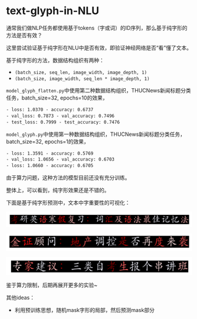 # text-glyph-in-NLU

通常我们做NLP任务都使用基于tokens（字或词）的ID序列，那么基于纯字形的方法是否有效？


这里尝试验证基于纯字形在NLU中是否有效，即验证神经网络是否“看”懂了文本。

基于纯字形的方法，数据结构组织有两种：

- `(batch_size, seq_len, image_width, image_depth, 1)`
- `(batch_size, image_width, seq_len * image_depth, 1)`

`model_glyph_flatten.py`中使用第二种数据结构组织，THUCNews新闻标题分类任务，batch_size=32, epochs=10的效果，

```txt
- loss: 1.0370 - accuracy: 0.6737 
- val_loss: 0.7873 - val_accuracy: 0.7496
- test_loss: 0.7999 - test_accuracy: 0.7476
```

`model_glyph.py`中使用第一种数据结构组织，THUCNews新闻标题分类任务，batch_size=32, epochs=1的效果，

```txt
- loss: 1.3591 - accuracy: 0.5769 
- val_loss: 1.0656 - val_accuracy: 0.6703
- loss: 1.0660 - accuracy: 0.6705
```

由于算力问题，这种方法的模型目前还没有充分训练。



整体上，可以看到，纯字形效果还是不错的。


下面是基于纯字形预测中，文本中字重要性的可视化：

![](./asset/glyph_view_1.png)


![](./asset/glyph_view_2.png)


![](./asset/glyph_view_3.png)



鉴于算力限制，后期再展开更多的实验~

其他ideas：

- 利用预训练思想，随机mask字形的局部，然后预测mask部分
